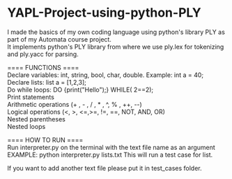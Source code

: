 # YAPL-Project-using-python-PLY
I made the basics of my own coding language using python's library PLY as part of my Automata course project.  
It implements python's PLY library from where we use ply.lex for tokenizing and ply.yacc for parsing.

==== FUNCTIONS ====  
Declare variables: int, string, bool, char, double. Example: int a = 40;  
Declare lists: list a = [1,2,3];  
Do while loops: DO {print("Hello");} WHILE( 2==2);  
Print statements  
Arithmetic operations  (+ , - , / , * , ^, % , ++, --)  
Logical operations (<, >, <=,>=, !=, ==, NOT, AND, OR)  
Nested parentheses  
Nested loops  

==== HOW TO RUN ====  
Run interpreter.py on the terminal with the text file name as an argument  
EXAMPLE: python interpreter.py lists.txt
This will run a test case for list.
  
If you want to add another text file please put it in test_cases folder.  
